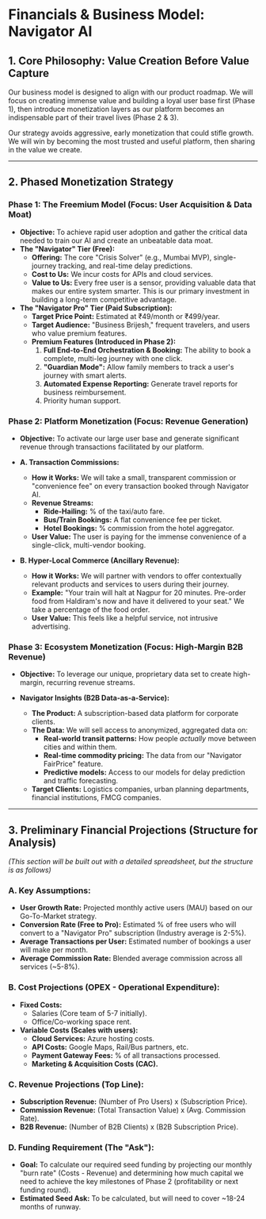 # Financials & Business Model: Navigator AI

## 1. Core Philosophy: Value Creation Before Value Capture

Our business model is designed to align with our product roadmap. We will focus on creating immense value and building a loyal user base first (Phase 1), then introduce monetization layers as our platform becomes an indispensable part of their travel lives (Phase 2 & 3).

Our strategy avoids aggressive, early monetization that could stifle growth. We will win by becoming the most trusted and useful platform, then sharing in the value we create.

---

## 2. Phased Monetization Strategy

### **Phase 1: The Freemium Model (Focus: User Acquisition & Data Moat)**

*   **Objective:** To achieve rapid user adoption and gather the critical data needed to train our AI and create an unbeatable data moat.
*   **The "Navigator" Tier (Free):**
    *   **Offering:** The core "Crisis Solver" (e.g., Mumbai MVP), single-journey tracking, and real-time delay predictions.
    *   **Cost to Us:** We incur costs for APIs and cloud services.
    *   **Value to Us:** Every free user is a sensor, providing valuable data that makes our entire system smarter. This is our primary investment in building a long-term competitive advantage.
*   **The "Navigator Pro" Tier (Paid Subscription):**
    *   **Target Price Point:** Estimated at ₹49/month or ₹499/year.
    *   **Target Audience:** "Business Brijesh," frequent travelers, and users who value premium features.
    *   **Premium Features (Introduced in Phase 2):**
        1.  **Full End-to-End Orchestration & Booking:** The ability to book a complete, multi-leg journey with one click.
        2.  **"Guardian Mode":** Allow family members to track a user's journey with smart alerts.
        3.  **Automated Expense Reporting:** Generate travel reports for business reimbursement.
        4.  Priority human support.

### **Phase 2: Platform Monetization (Focus: Revenue Generation)**

*   **Objective:** To activate our large user base and generate significant revenue through transactions facilitated by our platform.

*   **A. Transaction Commissions:**
    *   **How it Works:** We will take a small, transparent commission or "convenience fee" on every transaction booked through Navigator AI.
    *   **Revenue Streams:**
        *   **Ride-Hailing:** % of the taxi/auto fare.
        *   **Bus/Train Bookings:** A flat convenience fee per ticket.
        *   **Hotel Bookings:** % commission from the hotel aggregator.
    *   **User Value:** The user is paying for the immense convenience of a single-click, multi-vendor booking.

*   **B. Hyper-Local Commerce (Ancillary Revenue):**
    *   **How it Works:** We will partner with vendors to offer contextually relevant products and services to users during their journey.
    *   **Example:** "Your train will halt at Nagpur for 20 minutes. Pre-order food from Haldiram's now and have it delivered to your seat." We take a percentage of the food order.
    *   **User Value:** This feels like a helpful service, not intrusive advertising.

### **Phase 3: Ecosystem Monetization (Focus: High-Margin B2B Revenue)**

*   **Objective:** To leverage our unique, proprietary data set to create high-margin, recurring revenue streams.

*   **Navigator Insights (B2B Data-as-a-Service):**
    *   **The Product:** A subscription-based data platform for corporate clients.
    *   **The Data:** We will sell access to anonymized, aggregated data on:
        *   **Real-world transit patterns:** How people *actually* move between cities and within them.
        *   **Real-time commodity pricing:** The data from our "Navigator FairPrice" feature.
        *   **Predictive models:** Access to our models for delay prediction and traffic forecasting.
    *   **Target Clients:** Logistics companies, urban planning departments, financial institutions, FMCG companies.

---

## 3. Preliminary Financial Projections (Structure for Analysis)

*(This section will be built out with a detailed spreadsheet, but the structure is as follows)*

### **A. Key Assumptions:**
*   **User Growth Rate:** Projected monthly active users (MAU) based on our Go-To-Market strategy.
*   **Conversion Rate (Free to Pro):** Estimated % of free users who will convert to a "Navigator Pro" subscription (Industry average is 2-5%).
*   **Average Transactions per User:** Estimated number of bookings a user will make per month.
*   **Average Commission Rate:** Blended average commission across all services (~5-8%).

### **B. Cost Projections (OPEX - Operational Expenditure):**
*   **Fixed Costs:**
    *   Salaries (Core team of 5-7 initially).
    *   Office/Co-working space rent.
*   **Variable Costs (Scales with users):**
    *   **Cloud Services:** Azure hosting costs.
    *   **API Costs:** Google Maps, Rail/Bus partners, etc.
    *   **Payment Gateway Fees:** % of all transactions processed.
    *   **Marketing & Acquisition Costs (CAC).**

### **C. Revenue Projections (Top Line):**
*   **Subscription Revenue:** (Number of Pro Users) x (Subscription Price).
*   **Commission Revenue:** (Total Transaction Value) x (Avg. Commission Rate).
*   **B2B Revenue:** (Number of B2B Clients) x (B2B Subscription Price).

### **D. Funding Requirement (The "Ask"):**
*   **Goal:** To calculate our required seed funding by projecting our monthly "burn rate" (Costs - Revenue) and determining how much capital we need to achieve the key milestones of Phase 2 (profitability or next funding round).
*   **Estimated Seed Ask:** To be calculated, but will need to cover ~18-24 months of runway.